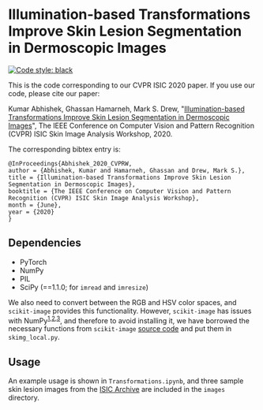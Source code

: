 # Illumination-based Transformations Improve Skin Lesion Segmentation in Dermoscopic Images

[![Code style: black](https://img.shields.io/badge/code%20style-black-000000.svg)](https://github.com/psf/black)

This is the code corresponding to our CVPR ISIC 2020 paper. If you use our code, please cite our paper: 

Kumar Abhishek, Ghassan Hamarneh, Mark S. Drew, "[Illumination-based Transformations Improve Skin Lesion Segmentation in Dermoscopic Images](https://arxiv.org/abs/2003.10111)", The IEEE Conference on Computer Vision and Pattern Recognition (CVPR) ISIC Skin Image Analysis Workshop, 2020.

The corresponding bibtex entry is:

```
@InProceedings{Abhishek_2020_CVPRW,
author = {Abhishek, Kumar and Hamarneh, Ghassan and Drew, Mark S.},
title = {Illumination-based Transformations Improve Skin Lesion Segmentation in Dermoscopic Images},
booktitle = {The IEEE Conference on Computer Vision and Pattern Recognition (CVPR) ISIC Skin Image Analysis Workshop},
month = {June},
year = {2020}
}
```

## Dependencies
- PyTorch
- NumPy
- PIL
- SciPy (==1.1.0; for `imread` and `imresize`)

We also need to convert between the RGB and HSV color spaces, and `scikit-image` provides this functionality. However, `scikit-image` has issues with NumPy<sup>[1](https://github.com/numpy/numpy/issues/12744),[2](https://github.com/scikit-image/scikit-image/issues/3586),[3](https://github.com/scikit-image/scikit-image/issues/3906)</sup>, and therefore to avoid installing it, we have borrowed the necessary functions from `scikit-image` [source code](https://github.com/scikit-image/scikit-image/tree/dfb7a0922a4d4cc4841c74c1657086ca5d8a6b35) and put them in `skimg_local.py`.

## Usage

An example usage is shown in `Transformations.ipynb`, and three sample skin lesion images from the [ISIC Archive](https://www.isic-archive.com/) are included in the `images` directory.
